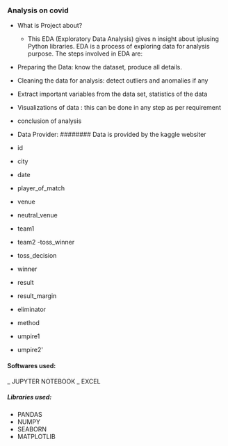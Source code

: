 ### Analysis on covid
- What is Project about?
  - This EDA (Exploratory Data Analysis) gives n insight about iplusing Python libraries. EDA is a process of exploring data for analysis purpose. The steps involved in EDA are:

- Preparing the Data: know the dataset, produce all details.
- Cleaning the data for analysis: detect outliers and anomalies if any
- Extract important variables from the data set, statistics of the data
- Visualizations of data : this can be done in any step as per requirement
- conclusion of analysis
- Data Provider:
######## Data is provided by the kaggle websiter
- id
- city 
- date 
- player_of_match
- venue
- neutral_venue
- team1
- team2
 -toss_winner
- toss_decision
- winner
- result
- result_margin
- eliminator
- method
- umpire1
- umpire2'


#### Softwares used:
_ JUPYTER NOTEBOOK
_ EXCEL
##### Libraries used:
- PANDAS
- NUMPY
- SEABORN
- MATPLOTLIB

